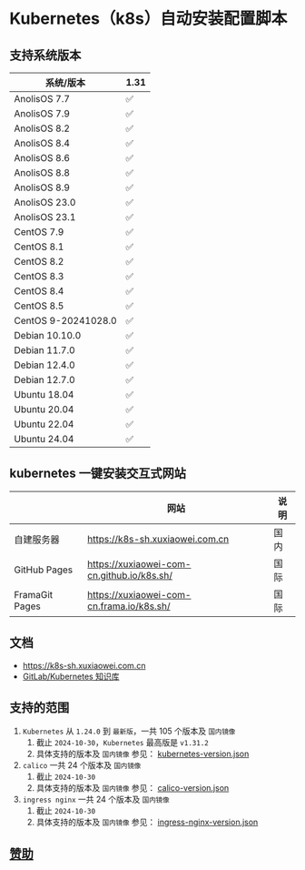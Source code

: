 # Kubernetes（k8s）自动安装配置脚本

## 支持系统版本

| 系统/版本                | 1.31 |
|----------------------|------|
| AnolisOS 7.7         | ✅    |
| AnolisOS 7.9         | ✅    |
| AnolisOS 8.2         | ✅    |
| AnolisOS 8.4         | ✅    |
| AnolisOS 8.6         | ✅    |
| AnolisOS 8.8         | ✅    |
| AnolisOS 8.9         | ✅    |
| AnolisOS 23.0        | ✅    |
| AnolisOS 23.1        | ✅    |
| CentOS 7.9           | ✅    |
| CentOS 8.1           | ✅    |
| CentOS 8.2           | ✅    |
| CentOS 8.3           | ✅    |
| CentOS 8.4           | ✅    |
| CentOS 8.5           | ✅    |
| CentOS 9-20241028.0  | ✅    |
| Debian 10.10.0       | ✅    |
| Debian 11.7.0        | ✅    |
| Debian 12.4.0        | ✅    |
| Debian 12.7.0        | ✅    |
| Ubuntu 18.04         | ✅    |
| Ubuntu 20.04         | ✅    |
| Ubuntu 22.04         | ✅    |
| Ubuntu 24.04         | ✅    |

## kubernetes 一键安装交互式网站

|                | 网站                                         | 说明 |
|----------------|--------------------------------------------|----|
| 自建服务器          | https://k8s-sh.xuxiaowei.com.cn            | 国内 |
| GitHub Pages   | https://xuxiaowei-com-cn.github.io/k8s.sh/ | 国际 |
| FramaGit Pages | https://xuxiaowei-com-cn.frama.io/k8s.sh/  | 国际 |

## 文档

- https://k8s-sh.xuxiaowei.com.cn
- [GitLab/Kubernetes 知识库](https://gitlab-k8s.xuxiaowei.com.cn)

## 支持的范围

1. `Kubernetes` 从 `1.24.0` 到 `最新版`，一共 105 个版本及 `国内镜像`
    1. 截止 `2024-10-30`，`Kubernetes` 最高版是 `v1.31.2`
    2. 具体支持的版本及 `国内镜像` 参见：
       [kubernetes-version.json](https://gitee.com/xuxiaowei-com-cn/k8s.sh/blob/docs/src/json/kubernetes-version.json)
2. `calico` 一共 24 个版本及 `国内镜像`
    1. 截止 `2024-10-30`
    2. 具体支持的版本及 `国内镜像` 参见：
       [calico-version.json](https://gitee.com/xuxiaowei-com-cn/k8s.sh/blob/docs/src/json/calico-version.json)
3. `ingress nginx` 一共 24 个版本及 `国内镜像`
    1. 截止 `2024-10-30`
    2. 具体支持的版本及 `国内镜像` 参见：
       [ingress-nginx-version.json](https://gitee.com/xuxiaowei-com-cn/k8s.sh/blob/docs/src/json/ingress-nginx-version.json)

## [赞助](https://docs.xuxiaowei.cloud/spring-cloud-xuxiaowei/guide/contributes.html)

